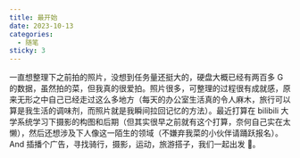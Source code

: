 ```yaml
---
title: 最开始
date: 2023-10-13
categories:
  - 随笔
sticky: 3
---
```


一直想整理下之前拍的照片，没想到任务量还挺大的，硬盘大概已经有两百多 G 的数据，虽然拍的菜，但我真的很爱拍。照片很多，可整理的过程很有成就感，原来无形之中自己已经走过这么多地方（每天的办公室生活真的令人麻木，旅行可以算是我生活的调味剂，而照片就是我瞬间拉回记忆的方法）。最近打算在 bilibili 大学系统学习下摄影的构图和后期（但其实很早之前就有这个打算，奈何自己实在太懒），然后还想涉及下人像这一陌生的领域（不嫌弃我菜的小伙伴请踊跃报名）。And 插播个广告，寻找骑行，摄影，运动，旅游搭子，我们一起出发 🍻。
